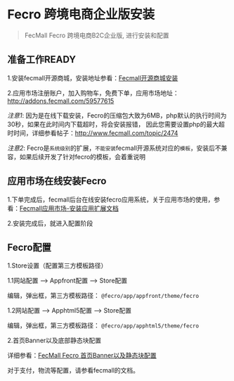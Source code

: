 Fecro 跨境电商企业版安装
==============


> FecMall Fecro 跨境电商B2C企业版, 进行安装和配置





准备工作READY
--------

1.安装fecmall开源商城，安装地址参看：[Fecmall开源商城安装](http://www.fecmall.com/doc/fecshop-guide/develop/cn-2.0/guide-fecshop-2-graphical-install.html)

2.应用市场注册账户，加入购物车，免费下单，应用市场地址：http://addons.fecmall.com/59577615

*注意1*: 因为是在线下载安装，Fecro的压缩包大致为6MB，php默认的执行时间为30秒，如果在此时间内下载超时，将会安装报错，
因此您需要设置php的最大超时时间，详细参看帖子：http://www.fecmall.com/topic/2474

*注意2*: Fecro是`系统级别`的扩展，`不能安装`fecmall开源系统对应的`模板`，安装后不兼容，如果后续开发了针对fecro的模板，会着重说明


应用市场在线安装Fecro
-----------

1.下单完成后，fecmall后台在线安装fecro应用系统，关于应用市场的使用，参看：[Fecmall应用市场-安装应用扩展文档](http://www.fecmall.com/doc/fecshop-guide/addons/cn-2.0/guide-fecmall-addons-install.html)

2.安装完成后，就进入配置阶段


Fecro配置
-----------

1.Store设置（配置第三方模板路径）

1.1网站配置 --> Appfront配置  -->  Store配置

编辑，弹出框，第三方模板路径： `@fecro/app/appfront/theme/fecro`

1.2网站配置 --> Apphtml5配置  -->  Store配置

编辑，弹出框，第三方模板路径： `@fecro/app/apphtml5/theme/fecro`


2.首页Banner以及底部静态块配置

详细参看：[FecMall Fecro 首页Banner以及静态块配置](fecmall-fecro-banner-config.md)


对于支付，物流等配置，请参看fecmall的文档。



































